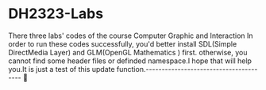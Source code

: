 # DH2323-Labs
There three labs' codes of the course Computer Graphic and Interaction
In order to run these codes successfully, you'd better install SDL(Simple DirectMedia Layer) and GLM(OpenGL Mathematics ) first. otherwise, you cannot find some header files or definded namespace.I hope that will help you.It is just a test of this update function.---------------------------------------

